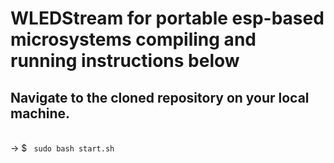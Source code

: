 # WLEDStream for portable esp-based microsystems compiling and running instructions below
<h2><b>
Navigate to the cloned repository on your local machine.
</b> </h2> <br/>
-> $ <code> sudo bash start.sh </code>
